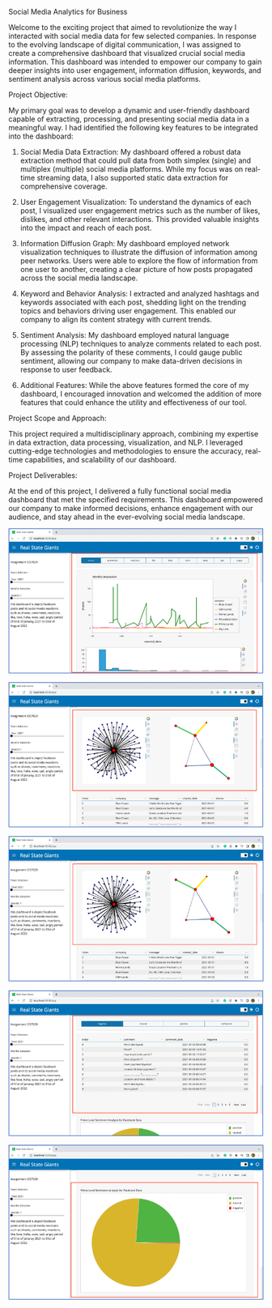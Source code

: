 Social Media Analytics for Business

Welcome to the exciting project that aimed to revolutionize the way I interacted with social media data for few selected companies. In response to the evolving landscape of digital communication, I was assigned to create a comprehensive dashboard that visualized crucial social media information. This dashboard was intended to empower our company to gain deeper insights into user engagement, information diffusion, keywords, and sentiment analysis across various social media platforms.

Project Objective:

My primary goal was to develop a dynamic and user-friendly dashboard capable of extracting, processing, and presenting social media data in a meaningful way. I had identified the following key features to be integrated into the dashboard:

1. Social Media Data Extraction: My dashboard offered a robust data extraction method that could pull data from both simplex (single) and multiplex (multiple) social media platforms. While my focus was on real-time streaming data, I also supported static data extraction for comprehensive coverage.

2. User Engagement Visualization: To understand the dynamics of each post, I visualized user engagement metrics such as the number of likes, dislikes, and other relevant interactions. This provided valuable insights into the impact and reach of each post.

3. Information Diffusion Graph: My dashboard employed network visualization techniques to illustrate the diffusion of information among peer networks. Users were able to explore the flow of information from one user to another, creating a clear picture of how posts propagated across the social media landscape.

4. Keyword and Behavior Analysis: I extracted and analyzed hashtags and keywords associated with each post, shedding light on the trending topics and behaviors driving user engagement. This enabled our company to align its content strategy with current trends.

5. Sentiment Analysis: My dashboard employed natural language processing (NLP) techniques to analyze comments related to each post. By assessing the polarity of these comments, I could gauge public sentiment, allowing our company to make data-driven decisions in response to user feedback.

6. Additional Features: While the above features formed the core of my dashboard, I encouraged innovation and welcomed the addition of more features that could enhance the utility and effectiveness of our tool.

Project Scope and Approach:

This project required a multidisciplinary approach, combining my expertise in data extraction, data processing, visualization, and NLP. I leveraged cutting-edge technologies and methodologies to ensure the accuracy, real-time capabilities, and scalability of our dashboard.

Project Deliverables:

At the end of this project, I delivered a fully functional social media dashboard that met the specified requirements. This dashboard empowered our company to make informed decisions, enhance engagement with our audience, and stay ahead in the ever-evolving social media landscape.

![Alt text](image.png)

![Alt text](image-1.png)

![Alt text](image-2.png)

![Alt text](image-3.png)

![Alt text](image-4.png)


